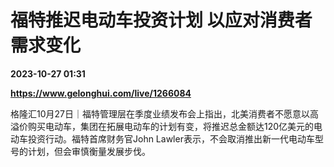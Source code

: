 # 福特推迟电动车投资计划 以应对消费者需求变化

**2023-10-27 01:31**

**https://www.gelonghui.com/live/1266084**

格隆汇10月27日｜福特管理层在季度业绩发布会上指出，北美消费者不愿意以高溢价购买电动车，集团在拓展电动车的计划有变，将推迟总金额达120亿美元的电动车投资行动。福特首席财务官John Lawler表示，不会取消推出新一代电动车型号的计划，但会审慎衡量发展步伐。